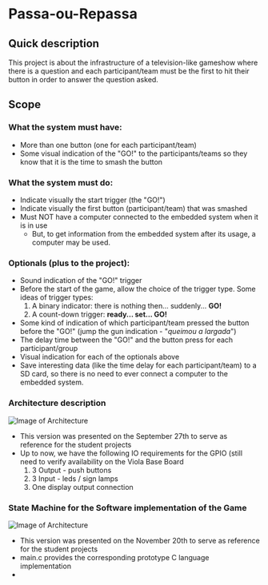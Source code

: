 # Passa-ou-Repassa

## Quick description

This project is about the infrastructure of a television-like gameshow where there is a question and each participant/team must be the first to hit their button in order to answer the question asked.

## Scope

### What the system must have:
- More than one button (one for each participant/team)
- Some visual indication of the "GO!" to the participants/teams so they know that it is the time to smash the button

### What the system must do:
- Indicate visually the start trigger (the "GO!")
- Indicate visually the first button (participant/team) that was smashed
- Must NOT have a computer connected to the embedded system when it is in use
  - But, to get information from the embedded system after its usage, a computer may be used.


### Optionals (plus to the project):
- Sound indication of the "GO!" trigger
- Before the start of the game, allow the choice of the trigger type. Some ideas of trigger types:
  1. A binary indicator: there is nothing then... suddenly... **GO!**
  2. A count-down trigger: **ready... set... GO!**
- Some kind of indication of which participant/team pressed the button before the "GO!" (jump the gun indication - "*queimou a largada*")
- The delay time between the "GO!" and the button press for each participant/group
- Visual indication for each of the optionals above
- Save interesting data (like the time delay for each participant/team) to a SD card, so there is no need to ever connect a computer to the embedded system.

### Architecture description

![Image of Architecture](https://github.com/gcaurin/EmbeddedSystems-Aeronautics/blob/2021.2/projects-descriptions/Arquitetura.jpg)
- This version was presented on the September 27th to serve as reference for the student projects
- Up to now,  we have the following IO requirements for the GPIO (still need to verify availability on the Viola Base Board
  1. 3 Output  - push buttons
  2. 3 Input  - leds / sign lamps
  3. One display output connection

### State Machine for the Software implementation of the Game
![Image of Architecture](https://github.com/gcaurin/EmbeddedSystems-Aeronautics/blob/2021.2/projects-descriptions/MaquinaDeEstados.jpg)
- This version was presented on the November 20th to serve as reference for the student projects
- main.c provides the corresponding prototype C language implementation 
- 
